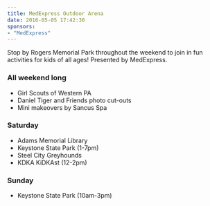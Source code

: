 ```yaml
---
title: MedExpress Outdoor Arena
date: 2016-05-05 17:42:30
sponsors:
- "MedExpress"
---
```

Stop by Rogers Memorial Park throughout the weekend to join in fun activities for kids of all ages! Presented by MedExpress.

### All weekend long

+ Girl Scouts of Western PA
+ Daniel Tiger and Friends photo cut-outs
+ Mini makeovers by Sancus Spa

### Saturday

+ Adams Memorial Library
+ Keystone State Park (1-7pm)
+ Steel City Greyhounds
+ KDKA KiDKAst (12-2pm)

### Sunday

+ Keystone State Park (10am-3pm)